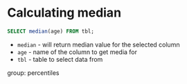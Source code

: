 # Calculating median

```sql
SELECT median(age) FROM tbl;
```

- `median` - will return median value for the selected column
- `age` - name of the column to get media for
- `tbl` - table to select data from

group: percentiles


